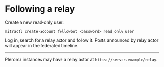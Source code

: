 # Following a relay

Create a new read-only user:

```
mitractl create-account followbot <password> read_only_user
```

Log in, search for a relay actor and follow it. Posts announced by relay actor will appear in the federated timeline.

---

Pleroma instances may have a relay actor at `https://server.example/relay`.
